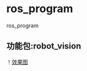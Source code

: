 # ros_program
ros_program
## 功能包:robot_vision
！[效果图](https://github.com/IamMaYicheng/ros_program/blob/main/1.png)
